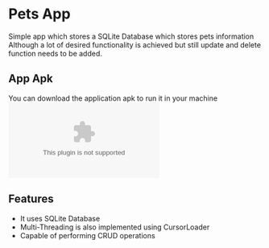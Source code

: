 
# Pets App

Simple app which stores a SQLite Database which stores pets information
Although a lot of desired functionality is achieved but still update 
and delete function needs to be added. 




## App Apk

You can download the application apk to run it in your machine ![here](https://github.com/CarefoDragneel/Miwok-app/blob/master/app-debug.apk)

## Features

- It uses SQLite Database
- Multi-Threading is also implemented using CursorLoader
- Capable of performing CRUD operations

